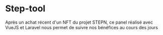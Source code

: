 <h1> Step-tool </h1>


<p> Après un achat récent d'un NFT du projet STEPN, ce panel réalisé avec VueJS et Laravel nous permet de suivre nos bénéfices au cours des jours </p>